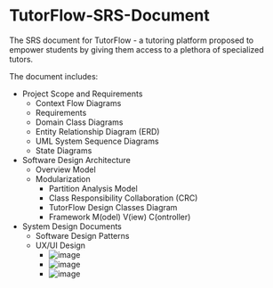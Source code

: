 # TutorFlow-SRS-Document
The SRS document for TutorFlow - a tutoring platform proposed to empower students by giving them access to a plethora of specialized tutors.

The document includes:
- Project Scope and Requirements
  - Context Flow Diagrams
  - Requirements
  - Domain Class Diagrams
  - Entity Relationship Diagram (ERD)
  - UML System Sequence Diagrams
  - State Diagrams
- Software Design Architecture
  - Overview Model
  - Modularization
    - Partition Analysis Model
    - Class Responsibility Collaboration (CRC)
    - TutorFlow Design Classes Diagram
    - Framework M(odel) V(iew) C(ontroller)
- System Design Documents
  - Software Design Patterns
  - UX/UI Design
    - ![image](https://github.com/mbaula/TutorFlow-SRS-Document/assets/57877999/d6f76565-0e2d-4383-b97d-356716dc6acc)
    - ![image](https://github.com/mbaula/TutorFlow-SRS-Document/assets/57877999/7f70bb8e-483e-4186-9134-f59e48c343d2)
    - ![image](https://github.com/mbaula/TutorFlow-SRS-Document/assets/57877999/3156974f-9b5e-4262-86aa-07480a27605a)


